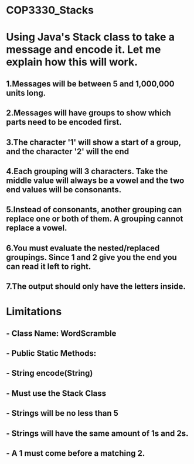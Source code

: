 # COP3330_Stacks
# Using Java's Stack class  to take a message and encode it.   Let me explain how this will work.

## 1.Messages will be between 5 and 1,000,000 units long.
## 2.Messages will have groups to show which parts need to be encoded first.
## 3.The character '1' will show a start of a group, and the character '2' will the end
## 4.Each grouping will 3 characters.  Take the middle value will always be a vowel and the two end values will be consonants.   
## 5.Instead of consonants, another grouping can replace one or both of them.   A grouping cannot replace a vowel.   
## 6.You must evaluate the nested/replaced groupings.  Since 1 and 2 give you the end you can read it left to right. 
## 7.The output should only have the letters inside.

# Limitations

## - Class Name:  WordScramble
## - Public Static Methods:
## - String encode(String)
## - Must use the Stack Class
## - Strings will be no less than 5
## - Strings will have the same amount of 1s and 2s.
## - A 1 must come before a matching 2.